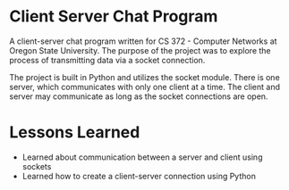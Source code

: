 # Client Server Chat Program
A client-server chat program written for CS 372 - Computer Networks at Oregon State University. The purpose of the project was to explore the process of transmitting data via a socket connection. 

The project is built in Python and utilizes the socket module. There is one server, which communicates with only one client at a time. The client and server may communicate as long as the socket connections are open. 

# Lessons Learned 
- Learned about communication between a server and client using sockets 
- Learned how to create a client-server connection using Python 